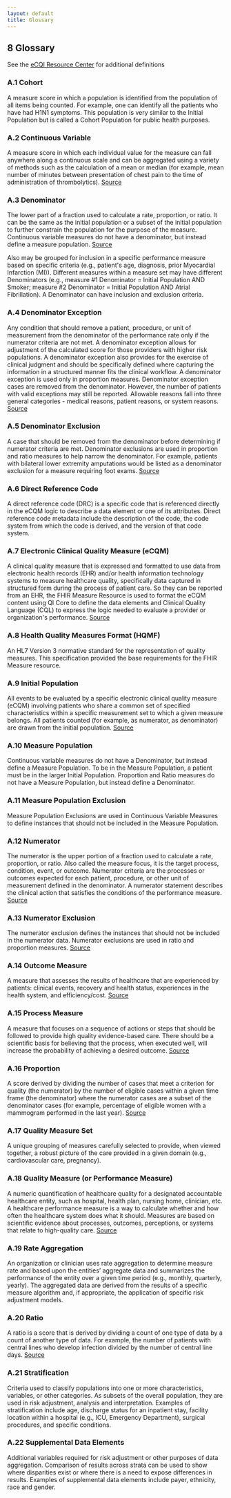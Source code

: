```yaml
---
layout: default
title: Glossary
---
```

## 8 Glossary

See the [eCQI Resource Center](https://ecqi.healthit.gov/glossary) for additional definitions

### A.1 Cohort

A measure score in which a population is identified from the population of all items being counted. For example, one can identify all the patients who have had H1N1 symptoms. This population is very similar to the Initial Population but is called a Cohort Population for public health purposes.

### A.2 Continuous Variable

A measure score in which each individual value for the measure can fall anywhere along a continuous scale and can be aggregated using a variety of methods such as the calculation of a mean or median (for example, mean number of minutes between presentation of chest pain to the time of administration of thrombolytics). [Source](https://ecqi.healthit.gov/glossary)

### A.3 Denominator

The lower part of a fraction used to calculate a rate, proportion, or ratio. It can be the same as the initial population or a subset of the initial population to further constrain the population for the purpose of the measure. Continuous variable measures do not have a denominator, but instead define a measure population. [Source](https://ecqi.healthit.gov/glossary)

Also may be grouped for inclusion in a specific performance measure based on specific criteria (e.g., patient's age, diagnosis, prior Myocardial Infarction (MI)). Different measures within a measure set may have different Denominators (e.g., measure #1 Denominator = Initial Population AND Smoker; measure #2 Denominator = Initial Population AND Atrial Fibrillation). A Denominator can have inclusion and exclusion criteria. 

### A.4 Denominator Exception

 Any condition that should remove a patient, procedure, or unit of measurement from the denominator of the performance rate only if the numerator criteria are not met. A denominator exception allows for adjustment of the calculated score for those providers with higher risk populations. A denominator exception also provides for the exercise of clinical judgment and should be specifically defined where capturing the information in a structured manner fits the clinical workflow. A denominator exception is used only in proportion measures. Denominator exception cases are removed from the denominator. However, the number of patients with valid exceptions may still be reported. Allowable reasons fall into three general categories - medical reasons, patient reasons, or system reasons. [Source](https://ecqi.healthit.gov/glossary)

### A.5 Denominator Exclusion

A case that should be removed from the denominator before determining if numerator criteria are met. Denominator exclusions are used in proportion and ratio measures to help narrow the denominator. For example, patients with bilateral lower extremity amputations would be listed as a denominator exclusion for a measure requiring foot exams. [Source](https://ecqi.healthit.gov/glossary)

### A.6 Direct Reference Code

A direct reference code (DRC) is a specific code that is referenced directly in the eCQM logic to describe a data element or one of its attributes. Direct reference code metadata include the description of the code, the code system from which the code is derived, and the version of that code system.

### A.7 Electronic Clinical Quality Measure (eCQM)

A clinical quality measure that is expressed and formatted to use data from electronic health records (EHR) and/or health information technology systems to measure healthcare quality, specifically data captured in structured form during the process of patient care. So they can be reported from an EHR, the FHIR Measure Resource is used to format the eCQM content using QI Core to define the data elements and Clinical Quality Language (CQL) to express the logic needed to evaluate a provider or organization's performance. [Source](https://ecqi.healthit.gov/glossary)

### A.8 Health Quality Measures Format (HQMF)

An HL7 Version 3 normative standard for the representation of quality measures. This specification provided the base requirements for the FHIR Measure resource.

### A.9 Initial Population

All events to be evaluated by a specific electronic clinical quality measure (eCQM) involving patients who share a common set of specified characteristics within a specific measurement set to which a given measure belongs. All patients counted (for example, as numerator, as denominator) are drawn from the initial population. [Source](https://ecqi.healthit.gov/glossary)

### A.10 Measure Population

Continuous variable measures do not have a Denominator, but instead define a Measure Population. To be in the Measure Population, a patient must be in the larger Initial Population. Proportion and Ratio measures do not have a Measure Population, but instead define a Denominator.

### A.11 Measure Population Exclusion

Measure Population Exclusions are used in Continuous Variable Measures to define instances that should not be included in the Measure Population.

### A.12 Numerator

The numerator is the upper portion of a fraction used to calculate a rate, proportion, or ratio. Also called the measure focus, it is the target process, condition, event, or outcome. Numerator criteria are the processes or outcomes expected for each patient, procedure, or other unit of measurement defined in the denominator. A numerator statement describes the clinical action that satisfies the conditions of the performance measure. [Source](https://ecqi.healthit.gov/glossary)

### A.13 Numerator Exclusion

The numerator exclusion defines the instances that should not be included in the numerator data. Numerator exclusions are used in ratio and proportion measures. [Source](https://ecqi.healthit.gov/glossary)

### A.14 Outcome Measure

A measure that assesses the results of healthcare that are experienced by patients: clinical events, recovery and health status, experiences in the health system, and efficiency/cost. [Source](https://ecqi.healthit.gov/glossary)
### A.15 Process Measure

A measure that focuses on a sequence of actions or steps that should be followed to provide high quality evidence-based care. There should be a scientific basis for believing that the process, when executed well, will increase the probability of achieving a desired outcome. [Source](https://ecqi.healthit.gov/glossary)

### A.16 Proportion

A score derived by dividing the number of cases that meet a criterion for quality (the numerator) by the number of eligible cases within a given time frame (the denominator) where the numerator cases are a subset of the denominator cases (for example, percentage of eligible women with a mammogram performed in the last year). [Source](https://ecqi.healthit.gov/glossary)

### A.17 Quality Measure Set

A unique grouping of measures carefully selected to provide, when viewed together, a robust picture of the care provided in a given domain (e.g., cardiovascular care, pregnancy).

### A.18 Quality Measure (or Performance Measure)

A numeric quantification of healthcare quality for a designated accountable healthcare entity, such as hospital, health plan, nursing home, clinician, etc. A healthcare performance measure is a way to calculate whether and how often the healthcare system does what it should. Measures are based on scientific evidence about processes, outcomes, perceptions, or systems that relate to high-quality care. [Source](https://ecqi.healthit.gov/glossary)
### A.19 Rate Aggregation

An organization or clinician uses rate aggregation to determine measure rate and based upon the entities’ aggregate data and summarizes the performance of the entity over a given time period (e.g., monthly, quarterly, yearly). The aggregated data are derived from the results of a specific measure algorithm and, if appropriate, the application of specific risk adjustment models.

### A.20 Ratio

A ratio is a score that is derived by dividing a count of one type of data by a count of another type of data. For example, the number of patients with central lines who develop infection divided by the number of central line days. [Source](https://ecqi.healthit.gov/glossary)

### A.21 Stratification

Criteria used to classify populations into one or more characteristics, variables, or other categories. As subsets of the overall population, they are used in risk adjustment, analysis and interpretation. Examples of stratification include age, discharge status for an inpatient stay, facility location within a hospital (e.g., ICU, Emergency Department), surgical procedures, and specific conditions.

### A.22 Supplemental Data Elements

Additional variables required for risk adjustment or other purposes of data aggregation. Comparison of results across strata can be used to show where disparities exist or where there is a need to expose differences in results. Examples of supplemental data elements include payer, ethnicity, race and gender.
